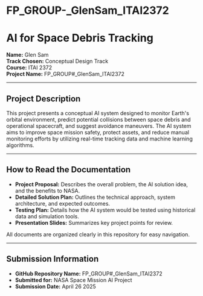 # FP_GROUP-_GlenSam_ITAI2372
# AI for Space Debris Tracking

**Name:** Glen Sam  
**Track Chosen:** Conceptual Design Track  
**Course:** ITAI 2372  
**Project Name:** FP_GROUP#_GlenSam_ITAI2372

---

## Project Description
This project presents a conceptual AI system designed to monitor Earth's orbital environment, predict potential collisions between space debris and operational spacecraft, and suggest avoidance maneuvers. The AI system aims to improve space mission safety, protect assets, and reduce manual monitoring efforts by utilizing real-time tracking data and machine learning algorithms.

---

## How to Read the Documentation
- **Project Proposal:** Describes the overall problem, the AI solution idea, and the benefits to NASA.
- **Detailed Solution Plan:** Outlines the technical approach, system architecture, and expected outcomes.
- **Testing Plan:** Details how the AI system would be tested using historical data and simulation tools.
- **Presentation Slides:** Summarizes key project points for review.

All documents are organized clearly in this repository for easy navigation.

---

## Submission Information
- **GitHub Repository Name:** FP_GROUP#_GlenSam_ITAI2372
- **Submitted for:** NASA Space Mission AI Project
- **Submission Date:** April 26 2025
